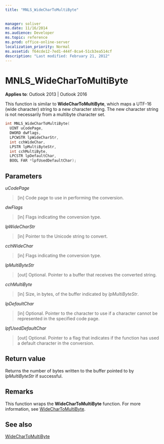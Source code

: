 ```yaml
---
title: "MNLS_WideCharToMultiByte"
 
 
manager: soliver
ms.date: 11/16/2014
ms.audience: Developer
ms.topic: reference
ms.prod: office-online-server
localization_priority: Normal
ms.assetid: f64cde12-7ed1-444f-8ca4-51cb3ea514cf
description: "Last modified: February 21, 2012"
---
```


# MNLS_WideCharToMultiByte

  
  
**Applies to**: Outlook 2013 | Outlook 2016 
  
This function is similar to **WideCharToMultiByte**, which maps a UTF-16 (wide character) string to a new character string. The new character string is not necessarily from a multibyte character set.
  
```cpp
int MNLS_WideCharToMultiByte(
  UINT uCodePage,
  DWORD dwFlags,
  LPCWSTR lpWideCharStr,
  int cchWideChar,
  LPSTR lpMultiByteStr,
  int cchMultiByte,
  LPCSTR lpDefaultChar,
  BOOL FAR *lpfUsedDefaultChar);
```

## Parameters

 _uCodePage_
  
> [in] Code page to use in performing the conversion.
    
 _dwFlags_
  
> [in] Flags indicating the conversion type.
    
 _lpWideCharStr_
  
> [in] Pointer to the Unicode string to convert.
    
 _cchWideChar_
  
> [in] Flags indicating the conversion type.
    
 _lpMultiByteStr_
  
> [out] Optional. Pointer to a buffer that receives the converted string.
    
 _cchMultiByte_
  
> [in] Size, in bytes, of the buffer indicated by  _lpMultiByteStr_.
    
 _lpDefaultChar_
  
> [in] Optional. Pointer to the character to use if a character cannot be represented in the specified code page.
    
 _lpfUsedDefaultChar_
  
> [out] Optional. Pointer to a flag that indicates if the function has used a default character in the conversion.
    
## Return value

Returns the number of bytes written to the buffer pointed to by  _lpMultiByteStr_ if successful. 
  
## Remarks

This function wraps the **WideCharToMultiByte** function. For more information, see [WideCharToMultiByte](http://msdn.microsoft.com/en-us/library/dd374130%28VS.85%29.aspx).
  
## See also



[WideCharToMultiByte](http://msdn.microsoft.com/en-us/library/dd374130%28VS.85%29.aspx)


